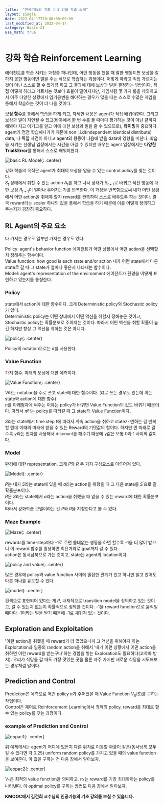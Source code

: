 ```yaml
---
title:  "인공기능의 기초 4-1 강화 학습 소개"
layout: single
date: 2022-04-17T10:00:00+09:00
last_modified_at: 2022-04-17
category: Basic-AI
use_math: true
---
```

  
# 강화 학습 Reinforcement Learning
에이전트를 학습 시키는 과정중 하나인데, 어떤 행동을 했을 때 잘한 행동이면 보상을 잘하지 못한 행동이면 벌을 주는 식으로 학습하는 과정이다. 어떻게 하라고 직접 가르치는 것이 아닌 스스로 할 수 있게끔 하고 그 결과에 대해 보상과 벌을 결정하는 방법이다. 직접 어떻게 하라고 가르치는 것보다 효율이 떨어지지만, 게임처럼 몇 가지 룰을 제외하고서 아주 다양한 상황에서 임기응변을 해야하는 경우가 많을 때는 스스로 수많은 게임을 통해서 학습하는 것이 더 나을 것이다.  
  
**보상 함수**를 통해서 학습을 하게 되고, 자세한 내용은 agent가 직접 배워야한다. 그리고 보상과 벌이 지연될 수 있고(바둑에서 한 번 수를 둘 때마다 평가하는 것이 아닌 끝까지 해봐야 지고 이기고를 알고 이에 대한 보상과 벌을 줄 수 있으므로), **타이밍**이 중요하다. agent가 점점 학습해나가기 때문에 non i.i.d(independent identical distribute) data, 다 독립 사건이 아니고 agent의 행동이 다음에 받을 data에 영향을 미친다. 학습을 시키는 선생님 입장에서는 시간을 아낄 수 있지만 배우는 agent 입장에서는 **다양한 Trial&Error**를 통해서 스스로 배워야한다.   
  
![basic RL Model](/assets/img/2022-04-17-Basic-AI-4-1/1.png){: .center}  
  
강화 학습의 목적은 agent가 최대의 보상을 얻을 수 있는 control policy를 찾는 것이다.  
$S_t$ 상태에서 취할 수 있는 action $A_t$를 하고 나서 상태가 $S_{t+1}$로 바뀌고 직전 행동에 대한 보상 $R_{t+1}$이 얼마나 주어지는가를 반복한다. 이 과정을 반복함으로써 내가 어떤 상황에서 어떤 action을 취해야 할지 reward를 관측하여 스스로 배우도록 하는 것이다. 결국 reward라는 scaler 하나의 값을 통해서 학습을 하기 때문에 이를 어떻게 정의하고 주는지가 굉장히 중요하다.  
  
## RL Agent의 주요 요소 
다 가지는 경우도 일부만 가지는 경우도 있다.  
  
Policy: agent's behavior function 에이전트가 어떤 상황에서 어떤 action을 선택할지 정해주는 함수이다.  
Value function: how good is each state and/or action 내가 어떤 state에서 다른 state로 갈 때 그 state가 얼마나 좋은지 나타내는 함수이다.  
Model: agent's representation of the environment 에이전트가 환경을 어떻게 표현하고 있는지를 통칭한다.  
  
### Policy
state에서 action에 대한 함수이다. 크게 Deterministic policy와 Stochastic policy가 있다.  
Deterministic policy는 어떤 상태에서 어떤 액션을 취할지 정해놓은 것이고, Stochastic policy는 확률분포로 주어지는 것이다. 따라서 어떤 액션을 취할 확률이 높긴 하지만 항상 그 액션을 취하는 것은 아니다.  
  
![policy](/assets/img/2022-04-17-Basic-AI-4-1/2.png){: .center}  

Policy의 notation으로는 $\pi$를 사용한다.  
  
### Value Function
가치 함수. 미래의 보상에 대한 예측이다.  
  
![Value Function](/assets/img/2022-04-17-Basic-AI-4-1/3.png){: .center}  
  
$V$라는 notation을 주로 쓰고 state에 대한 함수이다. ($Q$로 쓰는 경우도 있는데 이는 state와 action에 대한 함수)  
$\pi$를 아래첨자에 써주는 이유는 policy가 바뀌면 Value Function의 값도 바뀌기 때문이다. 따라서 $\pi$라는 policy를 따라갈 때 그 state의 Value Function이다.  
  
$S$라는 state에서 time step $t$에 따라서 계속 action을 취하고 state가 변하는 걸 반복할 텐데 이때의 미래에 받을 수 있는 Reward의 기댓값의 합이다. 하지만 먼 미래로 갈수록 $\gamma$라는 인자를 사용해서 discount를 해주기 때문에 $\gamma$값은 보통 0과 1 사이의 값이다.  
  
### Model
환경에 대한 representation, 크게 $P$와 $R$ 두 가지 구성요소로 이루어져 있다.  
  
![Model](/assets/img/2022-04-17-Basic-AI-4-1/4.png){: .center}  
  
$P$는 내가 $S$라는 state에 있을 때 $a$라는 action을 취했을 때 그 다음 state를 $S^\prime$으로 갈 확률분포이다.  
$R$은 $S$라는 state에서 $a$라는 action을 취했을 때 얻을 수 있는 reward에 대한 확률분포이다.  
따라서 강화학습 모델이라는 건 $P$와 $R$을 지칭한다고 볼 수 있다.  
  
  
### Maze Example
![Maze](/assets/img/2022-04-17-Basic-AI-4-1/5.png){: .center}  
  
rewards를 time-step마다 -1로 주면 쓸데없는 행동을 하면 할수록 -1을 더 많이 받으니 이 reward 함수를 활용하면 최단거리로 goal까지 갈 수 있다.  
action은 동서남북으로 가는 것이고, state는 agent의 location이다.  
  
![policy and value](/assets/img/2022-04-17-Basic-AI-4-1/6.png){: .center}  
  
많은 경우에 policy와 value function 사이에 밀접한 관계가 있고 하나만 알고 있어도 다른 하나를 유도할 수 있다.  
  
![model](/assets/img/2022-04-17-Basic-AI-4-1/7.png){: .center}  
  
흰색으로 표현되어 있다는 게 $P$, 내재적으로 transition model을 정의하고 있는 것이고, 갈 수 있는지 없는지 확률적으로 정의한 것이다. -1을 reward function으로 움직일 때마다 -1이라는 벌을 받기 때문에 -1로 채워져 있는 것이다.  
  
## Exploration and Exploitation
'이런 action을 취했을 때 reward가 더 많았으니까 그 액션을 취해야지'하는 Exploitation과 일종의 random action을 취해서 '내가 이런 상황에서 어떤 action을 취하면 이런 reward를 받는구나'하는 경험을 쌓는 Exploration도 필요하다(고착화 방지). 우리가 식당을 갈 때도 가장 맛있는 곳을 물론 자주 가지만 새로운 식당을 시도해보는 경우처럼 말이다.  

## Prediction and Control
Prediction은 예측으로 어떤 policy $\pi$가 주어졌을 때 Value Function $V_\pi(S)$를 구하는 작업이다.  
Control은 제어로 Reinforcement Learning에서 최적의 policy, reward를 최대로 할 수 있는 policy를 찾는 과정이다.  

### example of Prediction and Control
![eopac1](/assets/img/2022-04-17-Basic-AI-4-1/8.png){: .center}  
  
위 예제에서는 agent가 어디에 있든지 다른 위치로 이동할 확률이 같은(동서남북 모두 갈 수 있다면 각 0.25) uniform random policy를 가지고 있을 때의 value function을 보여준다. 이 값을 구하는 건 다음 장에서 알아보자.  
  
![eopac2](/assets/img/2022-04-17-Basic-AI-4-1/9.png){: .center}  
  
$V_{*}$은 최적의 value function을 의미하고, $\pi_{*}$는 reward를 가장 최대화하는 policy를 나타낸다. 이 optimal policy를 구하는 방법도 다음 장에서 알아보자.  
  

**KMOOC에서 김건희 교수님의 인공기능의 기초 강의를 보실 수 있습니다.**